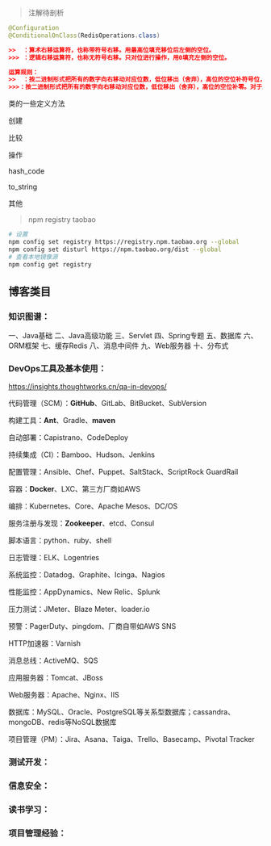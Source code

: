 > 注解待剖析

```java
@Configuration
@ConditionalOnClass(RedisOperations.class)
```



```json
>>  ：算术右移运算符，也称带符号右移。用最高位填充移位后左侧的空位。
>>> ：逻辑右移运算符，也称无符号右移。只对位进行操作，用0填充左侧的空位。

运算规则：
>>  ：按二进制形式把所有的数字向右移动对应位数，低位移出（舍弃），高位的空位补符号位，即正数补零，负数补1。符号位不变。
>>>：按二进制形式把所有的数字向右移动对应位数，低位移出（舍弃），高位的空位补零。对于正数来说和带符号右移相同，对于负数来说不同。
```





类的一些定义方法

创建

比较

操作

hash_code

to_string

其他



> npm registry taobao

```bash
# 设置
npm config set registry https://registry.npm.taobao.org --global
npm config set disturl https://npm.taobao.org/dist --global
# 查看本地镜像源
npm config get registry 
```





## 博客类目





### 知识图谱：

一、Java基础
二、Java高级功能
三、Servlet
四、Spring专题
五、数据库
六、ORM框架
七、缓存Redis
八、消息中间件
九、Web服务器
十、分布式





### DevOps工具及基本使用：

https://insights.thoughtworks.cn/qa-in-devops/

代码管理（SCM）：**GitHub**、GitLab、BitBucket、SubVersion

构建工具：**Ant**、Gradle、**maven**

自动部署：Capistrano、CodeDeploy

持续集成（CI）：Bamboo、Hudson、Jenkins

配置管理：Ansible、Chef、Puppet、SaltStack、ScriptRock GuardRail

容器：**Docker**、LXC、第三方厂商如AWS

编排：Kubernetes、Core、Apache Mesos、DC/OS

服务注册与发现：**Zookeeper**、etcd、Consul

脚本语言：python、ruby、shell

日志管理：ELK、Logentries

系统监控：Datadog、Graphite、Icinga、Nagios

性能监控：AppDynamics、New Relic、Splunk

压力测试：JMeter、Blaze Meter、loader.io

预警：PagerDuty、pingdom、厂商自带如AWS SNS

HTTP加速器：Varnish

消息总线：ActiveMQ、SQS

应用服务器：Tomcat、JBoss

Web服务器：Apache、Nginx、IIS

数据库：MySQL、Oracle、PostgreSQL等关系型数据库；cassandra、mongoDB、redis等NoSQL数据库

项目管理（PM）：Jira、Asana、Taiga、Trello、Basecamp、Pivotal Tracker



### 



### 测试开发：

### 信息安全：

### 读书学习：

### 项目管理经验：